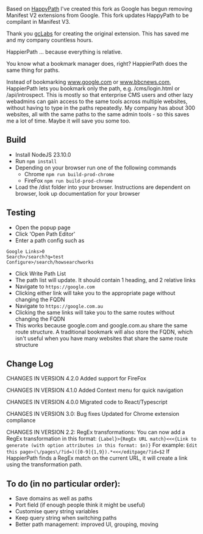 Based on [HappyPath](https://github.com/gcLabs/HappyPath)
I've created this fork as Google has begun removing Manifest V2 extensions from Google.
This fork updates HappyPath to be compilant in Manifest V3.

Thank you [gcLabs](https://github.com/gcLabs) for creating the original extension. This has saved me and my company countless hours.

HappierPath
... because everything is relative.

You know what a bookmark manager does, right? HappierPath does the same thing for paths.

Instead of bookmarking www.google.com or www.bbcnews.com, HappierPath lets you bookmark only the path, e.g. /cms/login.html or /api/introspect. This is mostly so that enterprise CMS users and other lazy webadmins can gain access to the same tools across multiple websites, without having to type in the paths repeatedly. My company has about 300 websites, all with the same paths to the same admin tools - so this saves me a lot of time. Maybe it will save you some too.

## Build
* Install NodeJS 23.10.0
* Run `npm install`
* Depending on your browser run one of the following commands
  * Chrome `npm run build-prod-chrome`
  * FireFox `npm run build-prod-chrome`
* Load the /dist folder into your browser. Instructions are dependent on browser, look up documentation for your browser

## Testing
* Open the popup page
* Click 'Open Path Editor'
* Enter a path config such as

```
Google Links>0
Search>/search?q=test
Configure>/search/howsearchworks
```

* Click Write Path List
* The path list will update. It should contain 1 heading, and 2 relative links
* Navigate to `https://google.com`
* Clicking either link will take you to the appropriate page without changing the FQDN
* Navigate to `https://google.com.au`
* Clicking the same links will take you to the same routes without changing the FQDN
* This works because google.com and google.com.au share the same route structure. A traditional bookmark will also store the FQDN, which isn't useful when you have many websites that share the same route structure

## Change Log
CHANGES IN VERSION 4.2.0
Added support for FireFox

CHANGES IN VERSION 4.1.0
Added Context menu for quick navigation

CHANGES IN VERSION 4.0.0
Migrated code to React/Typescript

CHANGES IN VERSION 3.0:
Bug fixes
Updated for Chrome extension compliance

CHANGES IN VERSION 2.2:
RegEx transformations: You can now add a RegEx transformation in this format:
`{Label}>{RegEx URL match}<<<{Link to generate (with option attributes in this format: $n)}`
For example:
`Edit this page>(\/pages\/?id=)([0-9]{1,9}).*<<</editpage/?id=$2`
If HappierPath finds a RegEx match on the current URL, it will create a link using the transformation path.

## To do (in no particular order):
 - Save domains as well as paths
 - Port field (if enough people think it might be useful)
 - Customise query string variables
 - Keep query string when switching paths
 - Better path management: improved UI, grouping, moving
